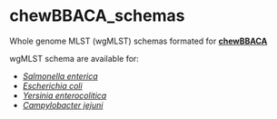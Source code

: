 # chewBBACA_schemas
Whole genome MLST (wgMLST) schemas formated for [**chewBBACA**](https://github.com/B-UMMI/chewBBACA/wiki)

wgMLST schema are available for:
* [*Salmonella enterica*]()
* [*Escherichia coli*]()
* [*Yersinia enterocolitica*]()
* [*Campylobacter jejuni*]()

